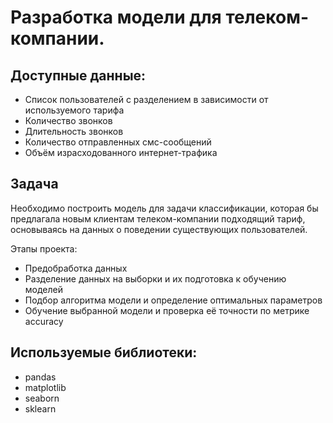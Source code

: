 # Разработка модели для телеком-компании.

## Доступные данные:
- Список пользователей с разделением в зависимости от используемого тарифа
- Количество звонков
- Длительность звонков
- Количество отправленных смс-сообщений
- Объём израсходованного интернет-трафика

## Задача
Необходимо построить модель для задачи классификации, которая бы предлагала новым клиентам телеком-компании подходящий тариф, основываясь на данных о поведении существующих пользователей.

Этапы проекта:
- Предобработка данных
- Разделение данных на выборки и их подготовка к обучению моделей
- Подбор алгоритма модели и определение оптимальных параметров
- Обучение выбранной модели и проверка её точности по метрике accuracy

## Используемые библиотеки:
- pandas
- matplotlib
- seaborn
- sklearn
